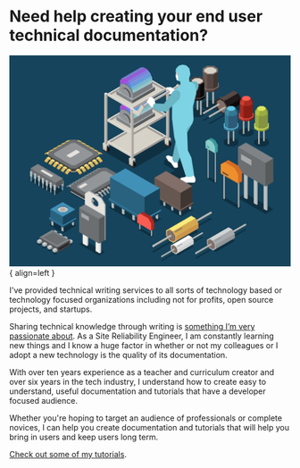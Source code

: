 # Need help creating your end user technical documentation?
![Placeholder](images/image.jpg){ align=left }

I've provided technical writing services to all sorts of technology based or technology focused organizations including not for profits, open source projects, and startups.

Sharing technical knowledge through writing is [something I’m very passionate about](https://draft.dev/learn/posts/technical-tutorials). As a Site Reliability Engineer, I am constantly learning new things and I know a huge factor in whether or not my colleagues or I adopt a new technology is the quality of its documentation. 

With over ten years experience as a teacher and curriculum creator and over six years in the tech industry, I understand how to create easy to understand, useful documentation and tutorials that have a developer focused audience.

Whether you're hoping to target an audience of professionals or complete novices, I can help you create documentation and tutorials that will help you bring in users and keep users long term. 

[Check out some of my tutorials](/my_work/). 
